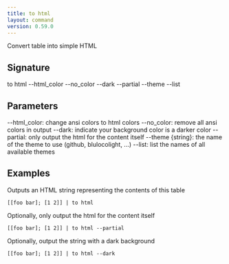 ```yaml
---
title: to html
layout: command
version: 0.59.0
---
```


Convert table into simple HTML

## Signature

to html --html_color --no_color --dark --partial --theme --list

## Parameters

  --html_color: change ansi colors to html colors
  --no_color: remove all ansi colors in output
  --dark: indicate your background color is a darker color
  --partial: only output the html for the content itself
  --theme {string}: the name of the theme to use (github, blulocolight, ...)
  --list: list the names of all available themes

## Examples

Outputs an  HTML string representing the contents of this table
```shell
[[foo bar]; [1 2]] | to html
```

Optionally, only output the html for the content itself
```shell
[[foo bar]; [1 2]] | to html --partial
```

Optionally, output the string with a dark background
```shell
[[foo bar]; [1 2]] | to html --dark
```


